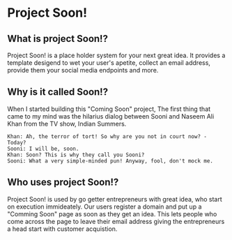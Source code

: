 Project Soon!
=============

## What is project Soon!?
Project Soon! is a place holder system for your next great idea. It provides a template desigend to wet your user's apetite, collect an email address, provide them your social media endpoints and more.

## Why is it called Soon!?
When I started building this "Coming Soon" project, The first thing that came to my mind was the hilarius dialog between Sooni and Naseem Ali Khan from the TV show, Indian Summers.

```
Khan: Ah, the terror of tort! So why are you not in court now? - Today?
Sooni: I will be, soon.
Khan: Soon? This is why they call you Sooni?
Sooni: What a very simple-minded pun! Anyway, fool, don't mock me.
```

## Who uses project Soon!?
Project Soon! is used by go getter entrepreneurs with great idea, who start on execution immideately. Our users register a domain and put up a "Comming Soon" page as soon as they get an idea. This lets people who come across the page to leave their email address giving the entrepreneurs a head start with customer acquistion.
